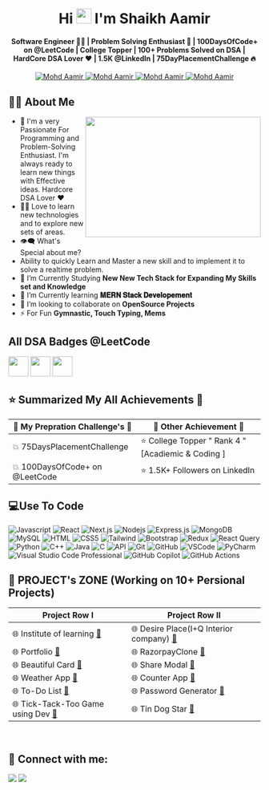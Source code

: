 
<h1 align="center">Hi <img src="https://raw.githubusercontent.com/MartinHeinz/MartinHeinz/master/wave.gif" width="30px"> I'm <b>Shaikh Aamir</b></h1>
<h4 align="center"><b>Software Engineer 👨‍💻 | Problem Solving Enthusiast 🧠 | 100DaysOfCode+ on @LeetCode  | College Topper  | 100+ Problems Solved on DSA  | HardCore DSA Lover ❤️ | 1.5K @LinkedIn  | 75DayPlacementChallenge 🔥</b>
</b></h4>   

<p align="center"> 
   
 <a href="https://www.linkedin.com/in/aamircse" target="_blank">
  <img src="https://img.shields.io/badge/LinkedIn-0077B5?style=for-the-badge&logo=linkedin&logoColor=white" alt="Mohd Aamir"/>
 </a>
 <a href="https://github.com/aamir-cse" target="_blank">
  <img src="https://img.shields.io/badge/GitHub-181717?style=for-the-badge&logo=github&logoColor=white" alt="Mohd Aamir" />
 </a>
 <a href="https://www.instagram.com/web_developers_118/" target="_blank">
  <img src="https://img.shields.io/badge/Instagram-fe4164?style=for-the-badge&logo=instagram&logoColor=white" alt="Mohd Aamir" />
 </a> 
  
   <a href="mailto:mohdaamircse@gmail.com" target="_blank">
  <img src="https://img.shields.io/badge/Email-D14836?style=for-the-badge&logo=gmail&logoColor=white" alt="Mohd Aamir" />
 </a> 
</p>

   



## 🙋‍♂️ About Me
<a><img align="right" src="MyLCGoldBedge.gif" width="350" height="240" /></a>
- 🥋 I'm a very Passionate For Programming and Problem-Solving Enthusiast. I'm always ready to learn new things with Effective ideas. Hardcore DSA Lover ❤
- 👨‍💻 Love to learn new technologies and to explore new sets of areas.
- 👁‍🗨 What's Special about me? <br> 
- Ability to quickly Learn and Master a new skill and to implement it to solve a realtime problem.
- 📘 I’m Currently Studying **New New Tech Stack for Expanding My Skills set and Knowledge**
- 📘 I’m Currently learning **𝐌𝐄𝐑𝐍 𝐒𝐭𝐚𝐜𝐤 𝐃𝐞𝐯𝐞𝐥𝐨𝐩𝐞𝐦𝐞𝐧𝐭** 
- 👯 I’m looking to collaborate on **OpenSource Projects**
- ⚡ For Fun **Gymnastic, Touch Typing, Mems**

## All DSA Badges @LeetCode

<img src="https://assets.leetcode.com/static_assets/marketing/2024-100-new.gif" width="40px"></img>
<img src="https://assets.leetcode.com/static_assets/marketing/2024-50.gif" width="40px"></img>
<img src="https://assets.leetcode.com/static_assets/marketing/2023-50.gif" width="40px"></img>


## ⭐ Summarized My All Achievements 🎉

| 🎯 My Prepration Challenge's 🎯 | 🥇 Other Achievement 🥇 |
|------------------------------------|----------------------------------------|
| 💥 75DaysPlacementChallenge  | ⭐  College Topper " Rank 4 " [Acadiemic & Coding ] |
| 💥 100DaysOfCode+ on @LeetCode  |   ⭐ 1.5K+ Followers on LinkedIn |




## 💻Use To Code

![Javascript](https://img.shields.io/badge/Javascript-F0DB4F?style=for-the-badge&labelColor=black&logo=javascript&logoColor=F0DB4F)
![React](https://img.shields.io/badge/-React-61DBFB?style=for-the-badge&labelColor=black&logo=react&logoColor=61DBFB)
![Next.js](https://img.shields.io/badge/next.js-000000?style=for-the-badge&logo=nextdotjs&logoColor=white)
![Nodejs](https://img.shields.io/badge/Nodejs-3C873A?style=for-the-badge&labelColor=black&logo=node.js&logoColor=3C873A)
![Express.js](https://img.shields.io/badge/Express.js-000000?style=for-the-badge&logo=express&logoColor=white)
![MongoDB](https://img.shields.io/badge/MongoDB-4EA94B?style=for-the-badge&logo=mongodb&logoColor=white)
![MySQL](https://img.shields.io/badge/MySQL-lightgrey?logo=mysql&style=for-the-badge&logoColor=white&labelColor=blue)
![HTML](https://img.shields.io/badge/HTML5-E34F26?style=for-the-badge&logo=html5&logoColor=white)
![CSS5](https://img.shields.io/badge/CSS5-1572B6?style=for-the-badge&logo=css3&logoColor=white)
![Tailwind](https://img.shields.io/badge/Tailwind_CSS-092749?style=for-the-badge&logo=tailwindcss&logoColor=06B6D4&labelColor=000000)
![Bootstrap](https://img.shields.io/badge/Bootstrap-563D7C?style=for-the-badge&logo=bootstrap&logoColor=white)
![Redux](https://img.shields.io/badge/Redux-593D88?style=for-the-badge&logo=redux&logoColor=white)
![React Query](https://img.shields.io/badge/-React_Query-FF4154?style=for-the-badge&logo=react%20query&logoColor=white)
![Python](https://img.shields.io/badge/Python-3776AB?style=for-the-badge&logo=python&logoColor=white)
![C++](https://img.shields.io/badge/C++-00599C?style=for-the-badge&logo=c%2B%2B&logoColor=white)
![Java](https://img.shields.io/badge/Java-007396?style=for-the-badge&logo=java&logoColor=white)
![C](https://img.shields.io/badge/C-00599C?style=for-the-badge&logo=c&logoColor=white)
![API](https://img.shields.io/badge/API-008000?style=for-the-badge)
![Git](https://img.shields.io/badge/Git-F05032?style=for-the-badge&logo=git&logoColor=white)
![GitHub](https://img.shields.io/badge/GitHub-181717?style=for-the-badge&logo=github&logoColor=white)
![VSCode](https://img.shields.io/badge/Visual_Studio-0078d7?style=for-the-badge&logo=visual%20studio&logoColor=white)
![PyCharm](https://img.shields.io/badge/PyCharm-000000?style=for-the-badge&logo=pycharm&logoColor=white)
![Visual Studio Code Professional](https://img.shields.io/badge/VS_Code_Professional-007ACC?style=for-the-badge&logo=visual-studio-code&logoColor=white)
![GitHub Copilot](https://img.shields.io/badge/GitHub_Copilot-000000?style=for-the-badge&logo=github&logoColor=white)
![GitHub Actions](https://img.shields.io/badge/GitHub_Actions-2088FF?style=for-the-badge&logo=github-actions&logoColor=white)



## 📝 PROJECT's ZONE (Working on 10+ Persional Projects)

| Project Row I                        | Project Row II      |
|------------------------------------|----------------------------------------|
| 🌐  Institute of learning [**🔗**](https://instituteoflearning.in/) | 🌐 Desire Place(I+Q Interior company) [**🔗**](https://designplace.ourdigitalway.com/) | 
| 🌐  Portfolio [**🔗**](https://aamirportfolio1.netlify.app/) | 🌐 RazorpayClone [**🔗**](https://www.linkedin.com/posts/aamircse_frontendmagic-htmltailwindcreation-fintechinnovation-activity-7099276485760344066-DOuT?utm_source=share&utm_medium=member_desktop) | 
| 🌐 Beautiful Card  [**🔗**](https://aamir-beautifulcard.netlify.app/) | 🌐 Share Modal [**🔗**](https://aamir-sharemodal.netlify.app/) | 
| 🌐 Weather App [**🔗**](https://aamir-weatherapp.netlify.app/) | 🌐 Counter App [**🔗**](https://aamir-counter.netlify.app/) | 
| 🌐 To-Do List [**🔗**](https://aamirtodo.netlify.app/) |  🌐 Password Generator [**🔗**](https://passwordaamir.netlify.app/) | 
| 🌐 Tick-Tack-Too Game using Dev [**🔗**](https://aamirgame.netlify.app/) |  🌐 Tin Dog Star [**🔗**](https://aamir-dogstar.netlify.app/) | 

<br>


## 📧 Connect with me:
<p align="left">

<a href = "https://www.linkedin.com/in/aamircse" target="_main"><img src="https://img.icons8.com/fluent/48/000000/linkedin.png"/></a>
<a href = "https://www.instagram.com/web_developers_118/"><img src="https://img.icons8.com/fluent/48/000000/instagram-new.png"/></a>

